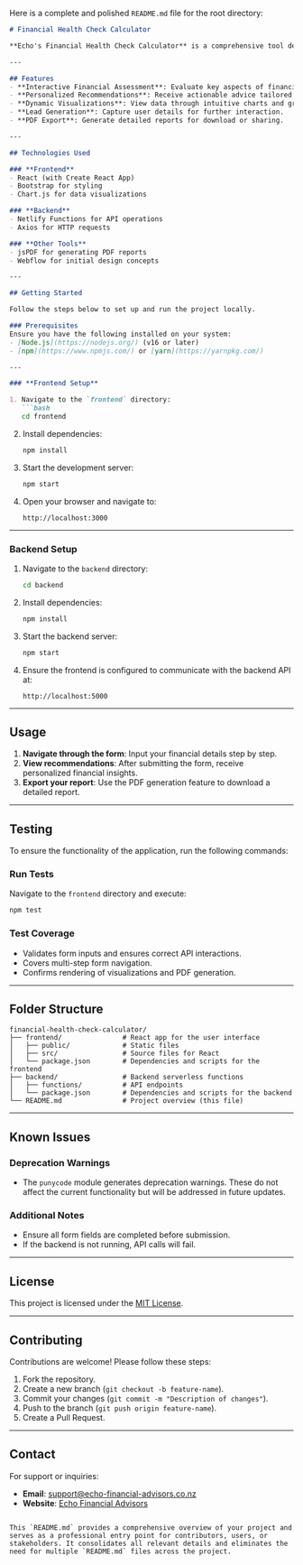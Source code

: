 Here is a complete and polished `README.md` file for the root directory:

```markdown
# Financial Health Check Calculator

**Echo's Financial Health Check Calculator** is a comprehensive tool designed to help individuals assess and improve their financial well-being. The calculator evaluates various financial metrics, provides personalized recommendations, and captures user information for further engagement.

---

## Features
- **Interactive Financial Assessment**: Evaluate key aspects of financial health, including income, expenses, savings, assets, and retirement goals.
- **Personalized Recommendations**: Receive actionable advice tailored to your financial data.
- **Dynamic Visualizations**: View data through intuitive charts and graphs.
- **Lead Generation**: Capture user details for further interaction.
- **PDF Export**: Generate detailed reports for download or sharing.

---

## Technologies Used

### **Frontend**
- React (with Create React App)
- Bootstrap for styling
- Chart.js for data visualizations

### **Backend**
- Netlify Functions for API operations
- Axios for HTTP requests

### **Other Tools**
- jsPDF for generating PDF reports
- Webflow for initial design concepts

---

## Getting Started

Follow the steps below to set up and run the project locally.

### Prerequisites
Ensure you have the following installed on your system:
- [Node.js](https://nodejs.org/) (v16 or later)
- [npm](https://www.npmjs.com/) or [yarn](https://yarnpkg.com/)

---

### **Frontend Setup**

1. Navigate to the `frontend` directory:
   ```bash
   cd frontend
   ```

2. Install dependencies:
   ```bash
   npm install
   ```

3. Start the development server:
   ```bash
   npm start
   ```

4. Open your browser and navigate to:
   ```
   http://localhost:3000
   ```

---

### **Backend Setup**

1. Navigate to the `backend` directory:
   ```bash
   cd backend
   ```

2. Install dependencies:
   ```bash
   npm install
   ```

3. Start the backend server:
   ```bash
   npm start
   ```

4. Ensure the frontend is configured to communicate with the backend API at:
   ```
   http://localhost:5000
   ```

---

## Usage

1. **Navigate through the form**: Input your financial details step by step.
2. **View recommendations**: After submitting the form, receive personalized financial insights.
3. **Export your report**: Use the PDF generation feature to download a detailed report.

---

## Testing

To ensure the functionality of the application, run the following commands:

### Run Tests
Navigate to the `frontend` directory and execute:
```bash
npm test
```

### Test Coverage
- Validates form inputs and ensures correct API interactions.
- Covers multi-step form navigation.
- Confirms rendering of visualizations and PDF generation.

---

## Folder Structure

```plaintext
financial-health-check-calculator/
├── frontend/               # React app for the user interface
│   ├── public/             # Static files
│   ├── src/                # Source files for React
│   └── package.json        # Dependencies and scripts for the frontend
├── backend/                # Backend serverless functions
│   ├── functions/          # API endpoints
│   └── package.json        # Dependencies and scripts for the backend
└── README.md               # Project overview (this file)
```

---

## Known Issues

### Deprecation Warnings
- The `punycode` module generates deprecation warnings. These do not affect the current functionality but will be addressed in future updates.

### Additional Notes
- Ensure all form fields are completed before submission.
- If the backend is not running, API calls will fail.

---

## License

This project is licensed under the [MIT License](LICENSE).

---

## Contributing

Contributions are welcome! Please follow these steps:
1. Fork the repository.
2. Create a new branch (`git checkout -b feature-name`).
3. Commit your changes (`git commit -m "Description of changes"`).
4. Push to the branch (`git push origin feature-name`).
5. Create a Pull Request.

---

## Contact

For support or inquiries:
- **Email**: [support@echo-financial-advisors.co.nz](mailto:support@echo-financial-advisors.co.nz)
- **Website**: [Echo Financial Advisors](https://www.echo-financial-advisors.co.nz)

```

This `README.md` provides a comprehensive overview of your project and serves as a professional entry point for contributors, users, or stakeholders. It consolidates all relevant details and eliminates the need for multiple `README.md` files across the project.